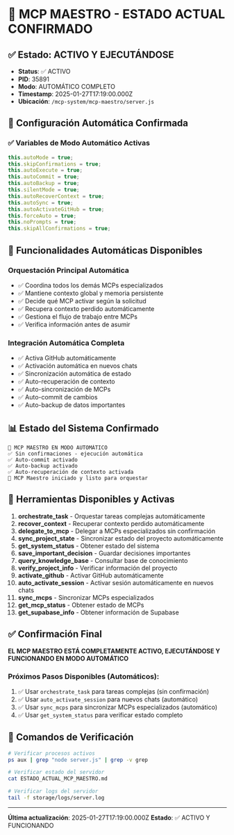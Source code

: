 # 🎯 MCP MAESTRO - ESTADO ACTUAL CONFIRMADO

## ✅ Estado: ACTIVO Y EJECUTÁNDOSE
- **Status**: ✅ ACTIVO
- **PID**: 35891
- **Modo**: AUTOMÁTICO COMPLETO
- **Timestamp**: 2025-01-27T17:19:00.000Z
- **Ubicación**: `/mcp-system/mcp-maestro/server.js`

## 🚀 Configuración Automática Confirmada

### ✅ Variables de Modo Automático Activas
```javascript
this.autoMode = true;
this.skipConfirmations = true;
this.autoExecute = true;
this.autoCommit = true;
this.autoBackup = true;
this.silentMode = true;
this.autoRecoverContext = true;
this.autoSync = true;
this.autoActivateGitHub = true;
this.forceAuto = true;
this.noPrompts = true;
this.skipAllConfirmations = true;
```

## 🎯 Funcionalidades Automáticas Disponibles

### Orquestación Principal Automática
- ✅ Coordina todos los demás MCPs especializados
- ✅ Mantiene contexto global y memoria persistente
- ✅ Decide qué MCP activar según la solicitud
- ✅ Recupera contexto perdido automáticamente
- ✅ Gestiona el flujo de trabajo entre MCPs
- ✅ Verifica información antes de asumir

### Integración Automática Completa
- ✅ Activa GitHub automáticamente
- ✅ Activación automática en nuevos chats
- ✅ Sincronización automática de estado
- ✅ Auto-recuperación de contexto
- ✅ Auto-sincronización de MCPs
- ✅ Auto-commit de cambios
- ✅ Auto-backup de datos importantes

## 📊 Estado del Sistema Confirmado
```
🎯 MCP MAESTRO EN MODO AUTOMÁTICO
✅ Sin confirmaciones - ejecución automática
✅ Auto-commit activado
✅ Auto-backup activado
✅ Auto-recuperación de contexto activada
🎯 MCP Maestro iniciado y listo para orquestar
```

## 🔧 Herramientas Disponibles y Activas
1. **orchestrate_task** - Orquestar tareas complejas automáticamente
2. **recover_context** - Recuperar contexto perdido automáticamente
3. **delegate_to_mcp** - Delegar a MCPs especializados sin confirmación
4. **sync_project_state** - Sincronizar estado del proyecto automáticamente
5. **get_system_status** - Obtener estado del sistema
6. **save_important_decision** - Guardar decisiones importantes
7. **query_knowledge_base** - Consultar base de conocimiento
8. **verify_project_info** - Verificar información del proyecto
9. **activate_github** - Activar GitHub automáticamente
10. **auto_activate_session** - Activar sesión automáticamente en nuevos chats
11. **sync_mcps** - Sincronizar MCPs especializados
12. **get_mcp_status** - Obtener estado de MCPs
13. **get_supabase_info** - Obtener información de Supabase

## ✅ Confirmación Final
**EL MCP MAESTRO ESTÁ COMPLETAMENTE ACTIVO, EJECUTÁNDOSE Y FUNCIONANDO EN MODO AUTOMÁTICO**

### Próximos Pasos Disponibles (Automáticos):
1. ✅ Usar `orchestrate_task` para tareas complejas (sin confirmación)
2. ✅ Usar `auto_activate_session` para nuevos chats (automático)
3. ✅ Usar `sync_mcps` para sincronizar MCPs especializados (automático)
4. ✅ Usar `get_system_status` para verificar estado completo

## 🎯 Comandos de Verificación
```bash
# Verificar procesos activos
ps aux | grep "node server.js" | grep -v grep

# Verificar estado del servidor
cat ESTADO_ACTUAL_MCP_MAESTRO.md

# Verificar logs del servidor
tail -f storage/logs/server.log
```

---
**Última actualización**: 2025-01-27T17:19:00.000Z
**Estado**: ✅ ACTIVO Y FUNCIONANDO
